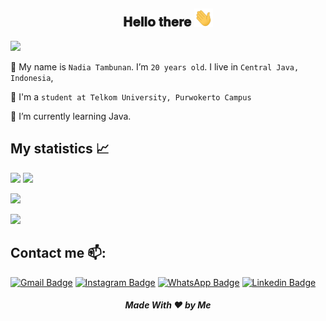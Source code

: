 
<div align="center">

  
<h2> 𝐇𝐞𝐥𝐥𝐨 𝐭𝐡𝐞𝐫𝐞 <img src="https://github.com/ABSphreak/ABSphreak/blob/master/gifs/Hi.gif" width="30px"></h2>
</div>

<a href="https://www.youtube.com"><img src="https://user-images.githubusercontent.com/73097560/115834477-dbab4500-a447-11eb-908a-139a6edaec5c.gif"></a>

<!--BIO-->
🔭 My name is `Nadia Tambunan`. I’m `20 years old`. I live in `Central Java, Indonesia`, 

🏫 I'm a `student at Telkom University, Purwokerto Campus`

🌱 I’m currently learning Java.

## My statistics 📈 <br>
![](https://github-readme-stats.vercel.app/api?username=nadia2622&show_icons=true&theme=github_dark)
![](https://github-profile-summary-cards.vercel.app/api/cards/repos-per-language?username=nadia2622&theme=github_dark)

![](https://activity-graph.herokuapp.com/graph?username=nadia2622&theme=react-dark)
                                                                                                                                         
                                                                                                    
<a href="https://www.youtube.com"><img src="https://user-images.githubusercontent.com/73097560/115834477-dbab4500-a447-11eb-908a-139a6edaec5c.gif"></a>
## Contact me 📫:
[![Gmail Badge](https://img.shields.io/badge/-Gmail-blue?style=flat-roundedrectangle&logo=Gmail&logoColor=white&link=mailto:nadiatmbunan@gmail.com)](mailto:nadiatmbunan@gmail.com)
[![Instagram Badge](https://img.shields.io/badge/-Instagram-E4405F?style=flat-roundedrectangle&logo=instagram&logoColor=white&link=https://www.instagram.com/n.tambun)](https://www.instagram.com/n.tambun/)
[![WhatsApp Badge](https://img.shields.io/badge/WhatsApp-25D366?style=flat-square&logo=whatsapp&logoColor=white)](https://wa.me/62882008729098)
[![Linkedin Badge](https://img.shields.io/badge/-LinkedIn-blue?style=flat-square&logo=Linkedin&logoColor=white&link=https://www.linkedin.com/in/nadia-tambunan/)]((https://www.linkedin.com/in/nadia-tambunan/))

<h5 align="center">Made With ❤️ by <a>Me</a> </h5>
<!--
**nadia2622/nadia2622** is a ✨ _special_ ✨ repository because its `README.md` (this file) appears on your GitHub profile.

Here are some ideas to get you started:

- 🔭 I’m currently working on ...
- 🌱 I’m currently learning ...
- 👯 I’m looking to collaborate on ...
- 🤔 I’m looking for help with ...
- 💬 Ask me about ...
- 📫 How to reach me: ...
- 😄 Pronouns: ...
- ⚡ Fun fact: ...
-->
